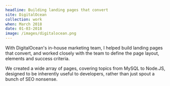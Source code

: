 ```yaml
---
headline: Building landing pages that convert
site: DigitalOcean
collection: work
when: March 2018
date: 01-03-2018
image: /images/digitalocean.png
---
```

With DigitalOcean's in-house marketing team, I helped build landing pages that convert, and worked closely with the team to define the page layout, elements and success criteria.

We created a wide array of pages, covering topics from MySQL to Node.JS, designed to be inherently useful to developers, rather than just spout a bunch of SEO nonsense.